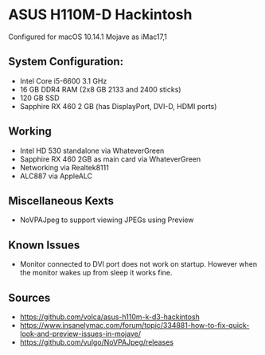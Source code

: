 # ASUS H110M-D Hackintosh

Configured for macOS 10.14.1 Mojave as iMac17,1

## System Configuration:

* Intel Core i5-6600 3.1 GHz
* 16 GB DDR4 RAM (2x8 GB 2133 and 2400 sticks)
* 120 GB SSD
* Sapphire RX 460 2 GB (has DisplayPort, DVI-D, HDMI ports)

## Working

* Intel HD 530 standalone via WhateverGreen
* Sapphire RX 460 2GB as main card via WhateverGreen
* Networking via Realtek8111
* ALC887 via AppleALC

## Miscellaneous Kexts
* NoVPAJpeg to support viewing JPEGs using Preview

## Known Issues
* Monitor connected to DVI port does not work on startup. However when the monitor wakes up from sleep it works fine.

## Sources
* https://github.com/volca/asus-h110m-k-d3-hackintosh
* https://www.insanelymac.com/forum/topic/334881-how-to-fix-quick-look-and-preview-issues-in-mojave/
* https://github.com/vulgo/NoVPAJpeg/releases
